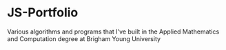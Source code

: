 # JS-Portfolio
Various algorithms and programs that I've built in the Applied Mathematics and Computation degree at Brigham Young University
